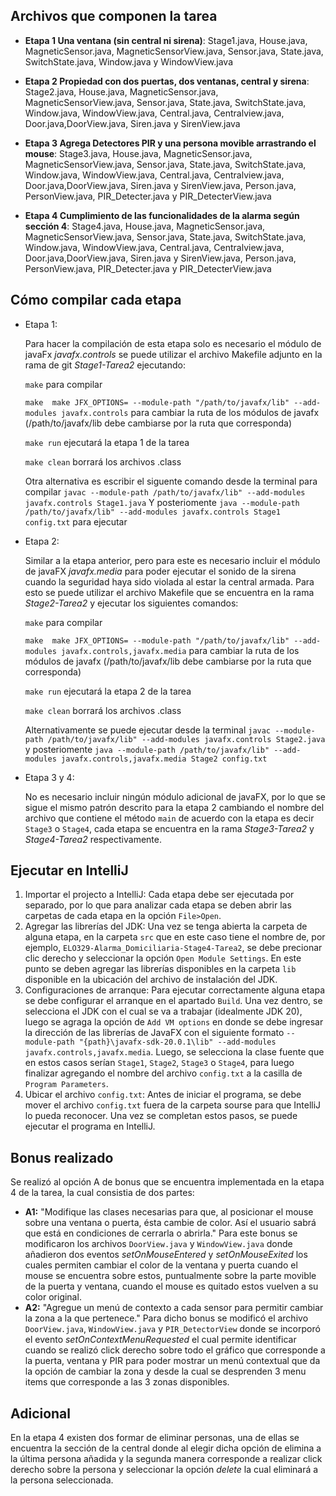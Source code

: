 ## Archivos que componen la tarea

* **Etapa 1 Una ventana (sin central ni sirena)**: 
Stage1.java, House.java, MagneticSensor.java, MagneticSensorView.java, Sensor.java, State.java, SwitchState.java, Window.java y WindowView.java 

* **Etapa 2 Propiedad con dos puertas, dos ventanas, central y sirena**: Stage2.java, House.java, MagneticSensor.java, MagneticSensorView.java, Sensor.java, State.java, SwitchState.java, Window.java, WindowView.java, Central.java, Centralview.java, Door.java,DoorView.java, Siren.java y SirenView.java 

* **Etapa 3 Agrega Detectores PIR y una persona movible arrastrando el mouse**: Stage3.java, House.java, MagneticSensor.java, MagneticSensorView.java, Sensor.java, State.java, SwitchState.java, Window.java, WindowView.java, Central.java, Centralview.java, Door.java,DoorView.java, Siren.java y SirenView.java, Person.java, PersonView.java, PIR_Detecter.java y PIR_DetecterView.java 

* **Etapa 4 Cumplimiento de las funcionalidades de la alarma según sección 4**: Stage4.java, House.java, MagneticSensor.java, MagneticSensorView.java, Sensor.java, State.java, SwitchState.java, Window.java, WindowView.java, Central.java, Centralview.java, Door.java,DoorView.java, Siren.java y SirenView.java, Person.java, PersonView.java, PIR_Detecter.java y PIR_DetecterView.java

## Cómo compilar cada etapa

*  Etapa 1:

    Para hacer la compilación de esta etapa solo es necesario el módulo de javaFx *javafx.controls* se puede utilizar el archivo Makefile adjunto en la rama de git *Stage1-Tarea2* ejecutando:

    ` make ` para compilar

    ` make  make JFX_OPTIONS= --module-path "/path/to/javafx/lib" --add-modules javafx.controls ` para cambiar la ruta de los módulos de javafx (/path/to/javafx/lib debe cambiarse por la ruta que corresponda)

    ` make run ` ejecutará la etapa 1 de la tarea 

    ` make clean ` borrará los archivos .class
    
    Otra alternativa es escribir el siguente comando desde la terminal para compilar 
    ` javac --module-path /path/to/javafx/lib" --add-modules javafx.controls Stage1.java ` Y posteriomente 
 ` java --module-path /path/to/javafx/lib" --add-modules javafx.controls Stage1 config.txt ` para ejecutar

* Etapa 2:

    Similar a la etapa anterior, pero para este es necesario incluir el módulo de javaFX *javafx.media* para poder ejecutar el sonido de la sirena cuando la seguridad haya sido violada al estar la central armada. Para esto se puede utilizar el archivo Makefile que se encuentra en la rama *Stage2-Tarea2* y ejecutar los siguientes comandos:

     ` make ` para compilar

    ` make  make JFX_OPTIONS= --module-path "/path/to/javafx/lib" --add-modules javafx.controls,javafx.media ` para cambiar la ruta de los módulos de javafx (/path/to/javafx/lib debe cambiarse por la ruta que corresponda)

    ` make run ` ejecutará la etapa 2 de la tarea 

    ` make clean ` borrará los archivos .class

    Alternativamente se puede ejecutar desde la terminal ` javac --module-path /path/to/javafx/lib" --add-modules javafx.controls Stage2.java ` y posteriomente 
 ` java --module-path /path/to/javafx/lib" --add-modules javafx.controls,javafx.media Stage2 config.txt `

* Etapa 3 y 4:

    No es necesario incluir ningún módulo adicional de javaFX, por lo que se sigue el mismo patrón descrito para la etapa 2 cambiando el nombre del archivo que contiene el método `main` de acuerdo con la etapa es decir `Stage3` o `Stage4`, cada etapa se encuentra en la rama *Stage3-Tarea2* y *Stage4-Tarea2* respectivamente.
    
## Ejecutar en IntelliJ
1. Importar el projecto a IntelliJ: Cada etapa debe ser ejecutada por separado, por lo que para analizar cada etapa se deben abrir las carpetas de cada etapa en la opción `File>Open`.
2. Agregar las librerías del JDK: Una vez se tenga abierta la carpeta de alguna etapa, en la carpeta `src` que en este caso tiene el nombre de, por ejemplo, `ELO329-Alarma_Domiciliaria-Stage4-Tarea2`, se debe precionar clic derecho y seleccionar la opción `Open Module Settings`. En este punto se deben agregar las librerías disponibles en la carpeta `lib` disponible en la ubicación del archivo de instalación del JDK.
3. Configuraciones de arranque: Para ejecutar correctamente alguna etapa se debe configurar el arranque en el apartado `Build`. Una vez dentro, se selecciona el JDK con el cual se va a trabajar (idealmente JDK 20), luego se agraga la opción de `Add VM options` en donde se debe ingresar la dirección de las librerías de JavaFX con el siguiente formato `--module-path "{path}\javafx-sdk-20.0.1\lib" --add-modules javafx.controls,javafx.media`. Luego, se selecciona la clase fuente que en estos casos serían `Stage1`, `Stage2`, `Stage3` o `Stage4`, para luego finalizar agregando el nombre del archivo `config.txt` a la casilla de `Program Parameters`.
4. Ubicar el archivo `config.txt`: Antes de iniciar el programa, se debe mover el archivo `config.txt` fuera de la carpeta sourse para que IntelliJ lo pueda reconocer.
Una vez se completan estos pasos, se puede ejecutar el programa en IntelliJ.

## Bonus realizado

Se realizó al opción A de bonus que se encuentra implementada en la etapa 4 de la tarea, la cual consistia de dos partes:
* **A1:** "Modifique las clases necesarias para que, al posicionar el mouse sobre una ventana o puerta, ésta cambie de color. Así el usuario sabrá que está en condiciones de cerrarla o abrirla." Para este bonus se modificaron los archivos `DoorView.java` y `WindowView.java` donde añadieron dos eventos *setOnMouseEntered* y *setOnMouseExited* los cuales permiten cambiar el color de la ventana y puerta cuando el mouse se encuentra sobre estos, puntualmente sobre la parte movible de la puerta y ventana, cuando el mouse es quitado estos vuelven a su color original.
* **A2:** "Agregue un menú de contexto a cada sensor para permitir cambiar la zona a la que pertenece." Para dicho bonus se modificó el archivo `DoorView.java`, `WindowView.java` y `PIR_DetectorView` donde se incorporó el evento *setOnContextMenuRequested* el cual permite identificar cuando se realizó click derecho sobre todo el gráfico que corresponde a la puerta, ventana y PIR para poder mostrar un menú contextual que da la opción de cambiar la zona y desde la cual se desprenden 3 menu items que corresponde a las 3 zonas disponibles.

## Adicional

En la etapa 4 existen dos formar de eliminar personas, una de ellas se encuentra la sección de la central donde al elegir dicha opción de elimina a la última persona añadida y la segunda manera corresponde a realizar click derecho sobre la persona y seleccionar la opción *delete* la cual eliminará a la persona seleccionada.



